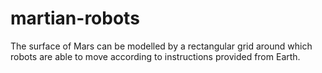 martian-robots
==============

The surface of Mars can be modelled by a rectangular grid around which robots are able to move according to instructions provided from Earth.
